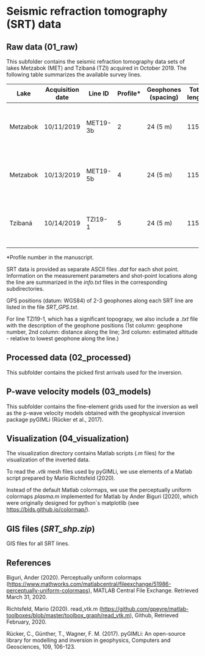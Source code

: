 # Seismic refraction tomography (SRT) data

## Raw data (01_raw)
This subfolder contains the seismic refraction tomography data sets of lakes Metzabok (MET) and Tzibaná (TZI) acquired in October 2019. The following table summarizes the available survey lines.

| Lake | Acquisition date | Line ID | Profile* | Geophones (spacing) | Total length | Remarks |
| --- | --- | --- | --- | --- | --- | --- |
| Metzabok | 10/11/2019  | MET19-3b | 2 | 24 (5 m) | 115 m | Central part of TDIP line MET19-3 (electrodes 13-36) |
| Metzabok | 10/13/2019  | MET19-5b | 4 | 24 (5 m) | 115 m | Central part of TDIP line MET19-5 (electrodes 13-36) |
| Tzibaná | 10/14/2019  | TZI19-1 | 5 | 24 (5 m) | 115 m | Central part of TDIP line MTZI19-1 (electrodes 13-36) |

*Profile number in the manuscript.

SRT data is provided as separate ASCII files *.dat* for each shot point. Information on the measurement parameters and shot-point locations along the line are summarized in the *info.txt* files in the corresponding subdirectories.

GPS positions (datum: WGS84) of 2-3 geophones along each SRT line are listed in the file *SRT_GPS.txt*. 

For line TZI19-1, which has a significant topograpy, we also include a *.txt* file with the description of the geophone positions (1st column: geophone number, 2nd column: distance along the line; 3rd column: estimated altitude - relative to lowest geophone along the line.)

## Processed data (02_processed)
This subfolder contains the picked first arrivals used for the inversion.

## P-wave velocity models (03_models)
This subfolder contains the fine-element grids used for the inversion as well as the p-wave velocity models obtained with the geophysical inversion package pyGIMLi (Rücker et al., 2017).

## Visualization (04_visualization)
The visualization directory contains Matlab scripts (*.m* files) for the visualization of the inverted data.

To read the *.vtk* mesh files used by pyGIMLi, we use elements of a Matlab script prepared by Mario Richtsfeld (2020).

Instead of the default Matlab colormaps, we use the perceptually uniform colormaps *plasma.m* implemented for Matlab by Ander Biguri (2020), which were originally designed for python´s matplotlib (see  https://bids.github.io/colormap/).

## GIS files (*SRT_shp.zip*)
GIS files for all SRT lines.

## References
Biguri, Ander (2020). Perceptually uniform colormaps (https://www.mathworks.com/matlabcentral/fileexchange/51986-perceptually-uniform-colormaps), MATLAB Central File Exchange. Retrieved March 31, 2020.

Richtsfeld, Mario (2020). read_vtk.m (https://github.com/gpeyre/matlab-toolboxes/blob/master/toolbox_graph/read_vtk.m), Github, Retrieved February, 2020.

Rücker, C., Günther, T., Wagner, F. M. (2017). pyGIMLi: An open-source library for modelling and inversion in geophysics, Computers and Geosciences, 109, 106-123.
